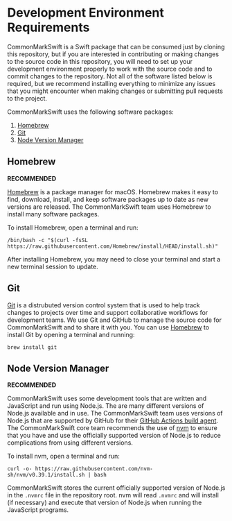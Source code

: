 # Development Environment Requirements

CommonMarkSwift is a Swift package that can be consumed just by cloning this repository, but if you are interested in contributing or making changes to the source code in this repository, you will need to set up your development environment properly to work with the source code and to commit changes to the repository. Not all of the software listed below is required, but we recommend installing everything to minimize any issues that you might encounter when making changes or submitting pull requests to the project.

CommonMarkSwift uses the following software packages:

1. [Homebrew](#homebrew)
1. [Git](#git)
1. [Node Version Manager](#node-version-manager)

## Homebrew

**RECOMMENDED**

[Homebrew](https://brew.sh) is a package manager for macOS. Homebrew makes it easy to find, download, install, and keep software packages up to date as new versions are released. The CommonMarkSwift team uses Homebrew to install many software packages.

To install Homebrew, open a terminal and run:

    /bin/bash -c "$(curl -fsSL https://raw.githubusercontent.com/Homebrew/install/HEAD/install.sh)"

After installing Homebrew, you may need to close your terminal and start a new terminal session to update.

## Git

[Git](https://git-scm.com) is a distrubuted version control system that is used to help track changes to projects over time and support collaborative workflows for development teams. We use Git and GitHub to manage the source code for CommonMarkSwift and to share it with you. You can use [Homebrew](#homebrew) to install Git by opening a terminal and running:

    brew install git

## Node Version Manager

**RECOMMENDED**

CommonMarkSwift uses some development tools that are written and JavaScript and run using Node.js. The are many different versions of Node.js available and in use. The CommonMarkSwift team uses versions of Node.js that are supported by GitHub for their [GitHub Actions build agent](https://github.com/actions/runner-images/blob/main/images/macos/macos-12-Readme.md#nodejs). The CommonMarkSwift core team recommends the use of [nvm](https://github.com/nvm-sh/nvm) to ensure that you have and use the officially supported version of Node.js to reduce complications from using different versions.

To install nvm, open a terminal and run:

    curl -o- https://raw.githubusercontent.com/nvm-sh/nvm/v0.39.1/install.sh | bash

CommonMarkSwift stores the current officially supported version of Node.js in the `.nvmrc` file in the repository root. nvm will read `.nvmrc` and will install (if necessary) and execute that version of Node.js when running the JavaScript programs.
